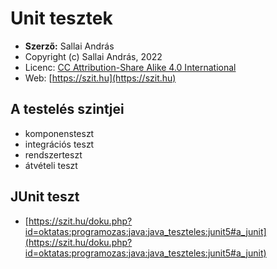 # Unit tesztek

* **Szerző:** Sallai András
* Copyright (c) Sallai András, 2022
* Licenc: [CC Attribution-Share Alike 4.0 International](https://creativecommons.org/licenses/by-sa/4.0/)
* Web: [https://szit.hu](https://szit.hu)

## A testelés szintjei

* komponensteszt
* integrációs teszt
* rendszerteszt
* átvételi teszt

## JUnit teszt

* [https://szit.hu/doku.php?id=oktatas:programozas:java:java_teszteles:junit5#a_junit](https://szit.hu/doku.php?id=oktatas:programozas:java:java_teszteles:junit5#a_junit)
